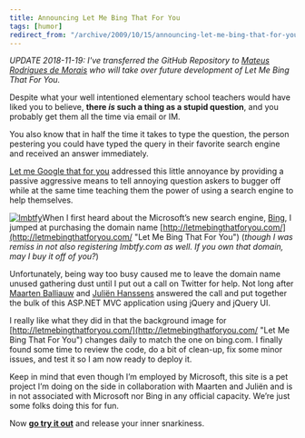 ```yaml
---
title: Announcing Let Me Bing That For You
tags: [humor]
redirect_from: "/archive/2009/10/15/announcing-let-me-bing-that-for-you.aspx/"
---
```


_UPDATE 2018-11-19: I've transferred the GitHub Repository to [Mateus Rodrigues de Morais](https://github.com/mateusrodrigues) who will take over future development of Let Me Bing That For You._

Despite what your well intentioned elementary school teachers would have liked you to believe, **there *is* such a thing as a stupid question**, and you probably get them all the time via email or IM.

You also know that in half the time it takes to type the question, the person pestering you could have typed the query in their favorite search engine and received an answer immediately.

[Let me Google that for you](http://lmgtfy.com/ "Let Me Google That For You") addressed this little annoyance by providing a passive aggressive means to tell annoying question askers to bugger off while at the same time teaching them the power of using a search engine to help themselves.

[![lmbtfy](https://haacked.com/images/haacked_com/WindowsLiveWriter/AnnouncingLetMeBingThatForYou_D717/lmbtfy_thumb.png "lmbtfy")](https://haacked.com/images/haacked_com/WindowsLiveWriter/AnnouncingLetMeBingThatForYou_D717/lmbtfy_2.png)When
I first heard about the Microsoft’s new search engine, [Bing](http://bing.com/ "Bing"), I jumped at purchasing the domain name
[http://letmebingthatforyou.com/](http://letmebingthatforyou.com/ "Let Me Bing That For You")
(*though I was remiss in not also registering lmbtfy.com as well. If you own that domain, may I buy it off of you?*)

Unfortunately, being way too busy caused me to leave the domain name unused gathering dust until I put out a call on Twitter for help. Not long after [Maarten Balliauw](http://blog.maartenballiauw.be/ "Maarten's Blog") and [Juliën Hanssens](http://hanssens.org/ "JHannsen's blog") answered the call and put together the bulk of this ASP.NET MVC application using jQuery and jQuery UI.

I really like what they did in that the background image for [http://letmebingthatforyou.com/](http://letmebingthatforyou.com/ "Let Me Bing That For You") changes daily to match the one on bing.com. I finally found some time to review the code, do a bit of clean-up, fix some minor issues, and test it so I am now ready to deploy it.

Keep in mind that even though I’m employed by Microsoft, this site is a pet project I’m doing on the side in collaboration with Maarten and Juliën and is in not associated with Microsoft nor Bing in any official capacity. We’re just some folks doing this for fun.

Now [**go try it out**](http://letmebingthatforyou.com/ "Let Me Bing That For You") and release your inner snarkiness.

